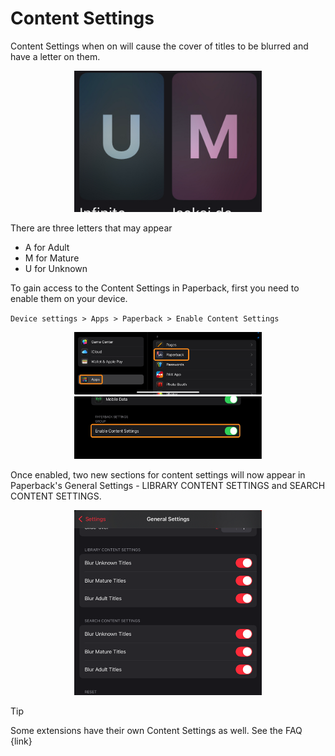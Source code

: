 # Content Settings

Content Settings when on will cause the cover of titles to be blurred and have a letter on them.  

<p style="text-align: center"><img src="images/V0.9 Content Settings - blurred with U M.png" alt="Blurred Covers" width="300"></p>


There are three letters that may appear
- A for Adult
- M for Mature
- U for Unknown

To gain access to the Content Settings in Paperback, first you need to enable them on your device.

`Device settings > Apps > Paperback > Enable Content Settings`  

<p style="text-align: center"><img src="images/V0.9 Content Settings - Device Apps.png" alt="Device Apps" width="300"height="100">  <img src="images/V0.9 Content Settings - Enable Content Settings.png" alt="Paperback Apps Settings" width="300"height="100"></p>

Once enabled, two new sections for content settings will now appear in Paperback's General Settings - LIBRARY CONTENT SETTINGS and SEARCH CONTENT SETTINGS.


<p style="text-align: center"><img src="images/V0.9 Content Settings - Content Settings in Paperback.png" alt="Content Settings in Paperback" width="300"></p>

>[!TIP]
>Some extensions have their own Content Settings as well. See the FAQ {link}
